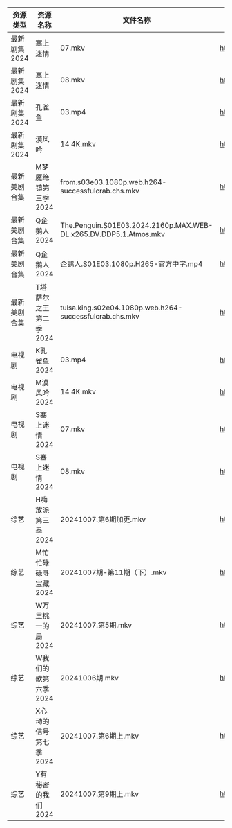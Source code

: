| 资源类型     | 资源名称          | 文件名称                                                              | 分享链接                                 | 更新时间                |
| -------- | ------------- | ----------------------------------------------------------------- | ------------------------------------ | ------------------- |
| 最新剧集2024 | 塞上迷情          | 07.mkv                                                            | https://www.alipan.com/s/beF8CfGM7kY | 2024-10-07 14:10:53 |
| 最新剧集2024 | 塞上迷情          | 08.mkv                                                            | https://www.alipan.com/s/beF8CfGM7kY | 2024-10-07 14:10:52 |
| 最新剧集2024 | 孔雀鱼           | 03.mp4                                                            | https://www.alipan.com/s/BaYmFqrjqVW | 2024-10-07 00:10:34 |
| 最新剧集2024 | 漠风吟           | 14 4K.mkv                                                         | https://www.alipan.com/s/u72TjQWQM7y | 2024-10-07 18:11:11 |
| 最新美剧合集   | M梦魇绝镇第三季2024  | from.s03e03.1080p.web.h264-successfulcrab.chs.mkv                 | https://www.alipan.com/s/eGcFxGtMg8K | 2024-10-07 08:06:02 |
| 最新美剧合集   | Q企鹅人2024      | The.Penguin.S01E03.2024.2160p.MAX.WEB-DL.x265.DV.DDP5.1.Atmos.mkv | https://www.alipan.com/s/vDUaCfprWEZ | 2024-10-07 12:06:24 |
| 最新美剧合集   | Q企鹅人2024      | 企鹅人.S01E03.1080p.H265-官方中字.mp4                                    | https://www.alipan.com/s/vDUaCfprWEZ | 2024-10-07 19:06:19 |
| 最新美剧合集   | T塔萨尔之王第二季2024 | tulsa.king.s02e04.1080p.web.h264-successfulcrab.chs.mkv           | https://www.alipan.com/s/wvcFbATbFwX | 2024-10-07 08:06:50 |
| 电视剧      | K孔雀鱼2024      | 03.mp4                                                            | https://www.alipan.com/s/9byeekozvmJ | 2024-10-07 00:05:54 |
| 电视剧      | M漠风吟2024      | 14 4K.mkv                                                         | https://www.alipan.com/s/8MApSGaqv51 | 2024-10-07 19:06:04 |
| 电视剧      | S塞上迷情2024     | 07.mkv                                                            | https://www.alipan.com/s/hweF2uo2WDH | 2024-10-07 14:06:37 |
| 电视剧      | S塞上迷情2024     | 08.mkv                                                            | https://www.alipan.com/s/hweF2uo2WDH | 2024-10-07 14:06:36 |
| 综艺       | H嗨放派第三季2024   | 20241007.第6期加更.mkv                                                | https://www.alipan.com/s/VRKJ132nbcQ | 2024-10-07 14:07:48 |
| 综艺       | M忙忙碌碌寻宝藏2024  | 20241007期-第11期（下）.mkv                                             | https://www.alipan.com/s/TtfyudAgS8v | 2024-10-07 14:08:19 |
| 综艺       | W万里挑一的局2024   | 20241007.第5期.mkv                                                  | https://www.alipan.com/s/TmY5m6HZ5CP | 2024-10-07 14:09:29 |
| 综艺       | W我们的歌第六季2024  | 20241006期.mkv                                                     | https://www.alipan.com/s/7QHb1Czg7nU | 2024-10-07 08:09:06 |
| 综艺       | X心动的信号第七季2024 | 20241007.第6期上.mkv                                                 | https://www.alipan.com/s/wQqfQxMS8Sx | 2024-10-07 14:09:51 |
| 综艺       | Y有秘密的我们2024   | 20241007.第9期上.mkv                                                 | https://www.alipan.com/s/knSE43DBBa6 | 2024-10-07 14:09:57 |
